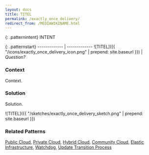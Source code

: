 ```yaml
---
layout: docs
title: TITEL
permalink: /exactly_once_delivery/
redirect_from: /MEDIAWIKINAME.html
---
```


{: .patternintent}
INTENT

{: .patternstart}
------------- | -------------
![TITEL]({{ "/icons/exactly_once_delivery_icon.png" | prepend: site.baseurl }})  | *Question?*

### Context

Context.

### Solution

Solution.
 
![TITEL]({{ "/sketches/exactly_once_delivery_sketch.png" | prepend: site.baseurl }})

### Related Patterns
[Public Cloud](/public_cloud/), [Private Cloud](/private_cloud/), [Hybrid Cloud](/hybrid_cloud/), [Community Cloud](/community_cloud/), [Elastic Infrastructure](/elastic_infrastructure/), [Watchdog](/watchdog/), [Update Transition Process](/update_transition_process/)